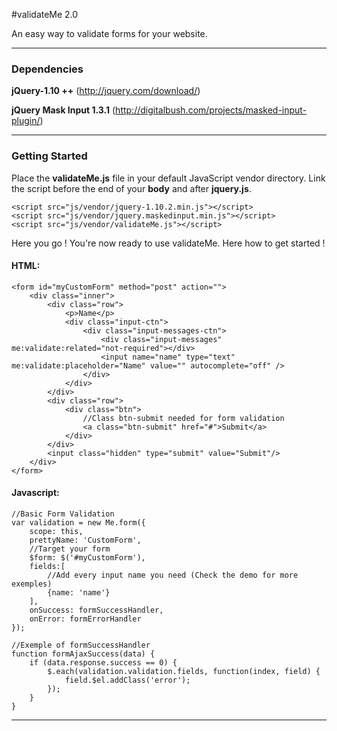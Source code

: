 #validateMe 2.0 

An easy way to validate forms for your website. 

---

### Dependencies

**jQuery-1.10 ++** (http://jquery.com/download/)

**jQuery Mask Input 1.3.1** (http://digitalbush.com/projects/masked-input-plugin/)

---

### Getting Started

Place the **validateMe.js** file in your default JavaScript vendor directory. Link the script before the end of your **body** and after **jquery.js**.

```
<script src="js/vendor/jquery-1.10.2.min.js"></script>
<script src="js/vendor/jquery.maskedinput.min.js"></script>
<script src="js/vendor/validateMe.js"></script>
```
Here you go ! You're now ready to use validateMe. Here how to get started !

#### HTML:
~~~
<form id="myCustomForm" method="post" action="">
	<div class="inner">
		<div class="row">
			<p>Name</p>
			<div class="input-ctn">
				<div class="input-messages-ctn">
					<div class="input-messages" me:validate:related="not-required"></div>
					<input name="name" type="text" me:validate:placeholder="Name" value="" autocomplete="off" />
				</div>
			</div>
		</div>
		<div class="row">
			<div class="btn">
			    //Class btn-submit needed for form validation
				<a class="btn-submit" href="#">Submit</a>
			</div>
		</div>
		<input class="hidden" type="submit" value="Submit"/>
	</div>
</form>
~~~

#### Javascript:

```
//Basic Form Validation
var validation = new Me.form({
    scope: this,
    prettyName: 'CustomForm',
    //Target your form
    $form: $('#myCustomForm'),
    fields:[
        //Add every input name you need (Check the demo for more exemples)
        {name: 'name'}
    ],
    onSuccess: formSuccessHandler,
    onError: formErrorHandler
});

//Exemple of formSuccessHandler
function formAjaxSuccess(data) {
    if (data.response.success == 0) {
        $.each(validation.validation.fields, function(index, field) {
            field.$el.addClass('error');
        });
    }
}

```

---

